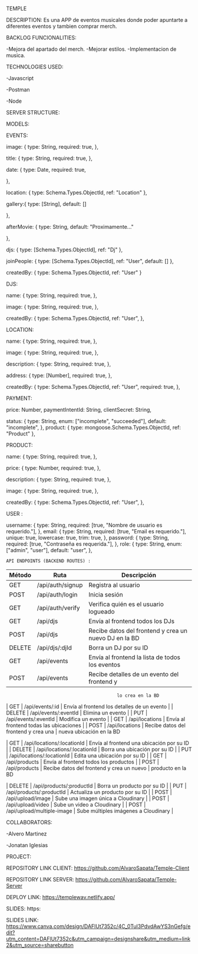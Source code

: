 TEMPLE



  DESCRIPTION:  Es una APP de eventos musicales donde poder apuntarte a diferentes eventos y tambien comprar merch.


  BACKLOG FUNCIONALITIES: 

  -Mejora del apartado del merch.
  -Mejorar estilos.
  -Implementacion de musica.


  TECHNOLOGIES USED: 

  -Javascript
  
  -Postman

  -Node

  
   SERVER STRUCTURE:


   MODELS:

   EVENTS:

   image: {
    type: String,
    required: true,
  },

  title: {
    type: String,
    required: true,
  },

  date: {
    type: Date,
    required: true,

  },

  location: {
    type: Schema.Types.ObjectId,
    ref: "Location"
  },

  gallery:{
    type: [String],
    default: []
    
  },

  afterMovie: {
    type: String,
    default: "Proximamente..."
    
  },

  djs: {
    type: [Schema.Types.ObjectId],
    ref: "Dj"
  },

  joinPeople: {
    type: [Schema.Types.ObjectId],
    ref: "User",
    default: []
  },

  createdBy: {
    type: Schema.Types.ObjectId,
        ref: "User"
  }


  DJS: 
  
  name: {
    type: String,
    required: true,
  },

  image: {
    type: String,
    required: true,
  },

  createdBy: {
    type: Schema.Types.ObjectId,
    ref: "User",
  },

 
  LOCATION:


  name: {
    type: String,
    required: true,
  },

  image: {
    type: String,
    required: true,
  },

  description: {
    type: String,
    required: true,
  },

  address: {
    type: [Number],
    required: true,
  },

  createdBy: {
    type: Schema.Types.ObjectId,
    ref: "User",
    required: true,
  },



  PAYMENT:

   price: Number, 
  paymentIntentId: String, 
  clientSecret: String, 

  status: {
    type: String,
    enum: ["incomplete", "succeeded"],
    default: "incomplete",
  },
  product: {
    type: mongoose.Schema.Types.ObjectId,
    ref: "Product"
  },


  PRODUCT:

  name: {
    type: String,
    required: true,
  },

  price: {
    type: Number,
    required: true,
  },

  description: {
    type: String,
    required: true,
  },

  image: {
    type: String,
    required: true,
  },

  createdBy: {
    type: Schema.Types.ObjectId,
    ref: "User",
  },


  USER :

  username: {
      type: String,
      required: [true, "Nombre de usuario es requerido."],
    },
    email: {
      type: String,
      required: [true, "Email es requerido."],
      unique: true,
      lowercase: true,
      trim: true,
    },
    password: {
      type: String,
      required: [true, "Contraseña es requerida."],
    },
    role: {
      type: String,
      enum: ["admin", "user"],
      default: "user",
    },


    API ENDPOINTS (BACKEND ROUTES) :


    

  | Método | Ruta                           | Descripción                                            |
  |--------|--------------------------------|--------------------------------------------------------|
  | GET    | /api/auth/signup               | Registra al usuario                                    |
  | POST   | /api/auth/login                | Inicia sesión                                          |
  | GET    | /api/auth/verify               | Verifica quién es el usuario logueado                  |
  | GET    | /api/djs                       | Envía al frontend todos los DJs                        |
  | POST   | /api/djs                       | Recibe datos del frontend y crea un nuevo DJ en la BD  |
  | DELETE | /api/djs/:djId                 | Borra un DJ por su ID                                  |
  | GET    | /api/events                    | Envía al frontend la lista de todos los eventos        |
  | POST   | /api/events                    | Recibe detalles de un evento del frontend y            |
                                              lo crea en la BD                             
 
  | GET    | /api/events/:id                | Envía al frontend los detalles de un evento            |
  | DELETE | /api/events/:eventId           | Elimina un evento                                      |
  | PUT    | /api/events/:eventId           | Modifica un evento                                     |
  | GET    | /api/locations                 | Envía al frontend todas las ubicaciones                |
  | POST   | /api/locations                 | Recibe datos del frontend y crea una                   |
                                              nueva ubicación en la BD 
 
  | GET    | /api/locations/:locationId     | Envía al frontend una ubicación por su ID              |
  | DELETE | /api/locations/:locationId     | Borra una ubicación por su ID                          |
  | PUT    | /api/locations/:locationId     | Edita una ubicación por su ID                          |
  | GET    | /api/products                  | Envía al frontend todos los productos                  |
  | POST   | /api/products                  | Recibe datos del frontend y crea un nuevo              |
                                              producto en la BD 

  | DELETE | /api/products/:productId       | Borra un producto por su ID                            | 
  | PUT    | /api/products/:productId       | Actualiza un producto por su ID                        |
  | POST   | /api/upload/image              | Sube una imagen única a Cloudinary                     |
  | POST   | /api/upload/video              | Sube un video a Cloudinary                             |
  | POST   | /api/upload/multiple-image     | Sube múltiples imágenes a Cloudinary                   |

  
  

   COLLABORATORS:

   -Alvero Martinez

   -Jonatan Iglesias


   PROJECT:

   REPOSITORY LINK CLIENT: https://github.com/AlvaroSapata/Temple-Client

   REPOSITORY LINK SERVER: https://github.com/AlvaroSapata/Temple-Server

   DEPLOY LINK: https://templewav.netlify.app/


   SLIDES: https:

   SLIDES LINK:   https://www.canva.com/design/DAFlUt7352c/4C_0TuI3PdvdAwYS3nGefg/edit?utm_content=DAFlUt7352c&utm_campaign=designshare&utm_medium=link2&utm_source=sharebutton
   